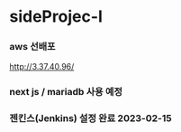 # sideProjec-I

###  aws 선배포
<a> http://3.37.40.96/ </a>
### next js / mariadb 사용 예정

### 젠킨스(Jenkins) 설정 완료  2023-02-15
